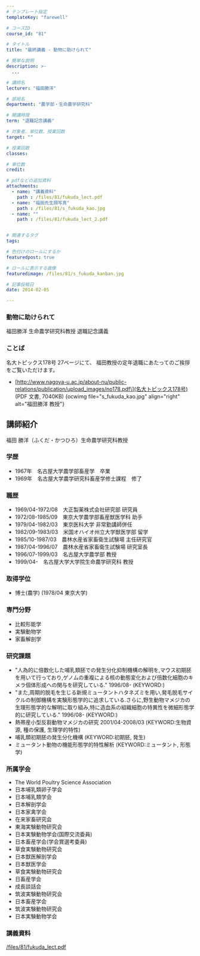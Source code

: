 ```yaml
---
# テンプレート指定
templateKey: "farewell"

# コースID
course_id: "81"

# タイトル
title: "最終講義 - 動物に助けられて"

# 簡単な説明
description: >-
  ...

# 講師名
lecturer: "福田勝洋"

# 部局名
department: "農学部・生命農学研究科"

# 開講時限
term: "退職記念講義"

# 対象者、単位数、授業回数
target: ""

# 授業回数
classes: 

# 単位数
credit: 

# pdfなどの追加資料
attachments: 
  - name: "講義資料" 
    path : /files/81/fukuda_lect.pdf
  - name: "福田先生顔写真" 
    path : /files/81/s_fukuda_kao.jpg
  - name: "" 
    path : /files/81/fukuda_lect_2.pdf


# 関連するタグ
tags:

# 色付けのロールにするか
featuredpost: true

# ロールに表示する画像
featuredimage: /files/81/s_fukuda_kanban.jpg

# 記事投稿日
date: 2014-02-05

---
```


### 動物に助けられて

福田勝洋 生命農学研究科教授 退職記念講義 

### ことば

名大トピックス178号 27ページにて、 福田教授の定年退職にあたってのご挨拶をご覧いただけます。 

  * \[http://www.nagoya-u.ac.jp/about-nu/public-relations/publication/upload_images/no178.pdf\](名大トピックス178号) (PDF 文書, 7040KB)
{ocwimg file="s\_fukuda\_kao.jpg" align="right" alt="福田勝洋 教授"} 

## 講師紹介

福田 勝洋（ふくだ・かつひろ）生命農学研究科教授 

### 学歴

  * 1967年　名古屋大学農学部畜産学　卒業 
  * 1969年　名古屋大学農学研究科畜産学修士課程　修了 

### 職歴

  * 1969/04-1972/08　大正製薬株式会社研究部 研究員
  * 1972/08-1985/09　東京大学農学部畜産獣医学科 助手
  * 1979/04-1982/03　東京医科大学 非常勤講師併任
  * 1982/09-1983/03　米国オハイオ州立大学獣医学部 留学
  * 1985/10-1987/03　農林水産省家畜衛生試験場 主任研究官
  * 1987/04-1996/07　農林水産省家畜衛生試験場 研究室長
  * 1996/07-1999/03　名古屋大学農学部 教授
  * 1999/04-　名古屋大学大学院生命農学研究科 教授

### 取得学位

  * 博士(農学) (1978/04 東京大学)

### 専門分野

  * 比較形能学
  * 実験動物学
  * 家畜解剖学 

### 研究課題

  * "人為的に倍数化した哺乳類胚での発生分化抑制機構の解明を,マウス初期胚を用いて行っており,ゲノムの重複による核の動態変化および倍数化細胞のキメラ個体形成への関与を研究している." 1996/08- (KEYWORD:) 
  * "また,周期的脱毛を生じる新規ミュータントハタネズミを用い,発毛脱毛サイクルの制御機構を実験形態学的に追求している.さらに,野生動物マメジカの生理形態学的な解明に取り組み,特に造血系の組織細胞の特異性を微細形態学的に研究している." 1996/08- (KEYWORD:) 
  * 熱帯産小型反芻動物マメジカの研究 2001/04-2008/03 (KEYWORD:生物資源, 種の保護, 生理学的特性) 
  * 哺乳類初期胚の発生分化機構 (KEYWORD:初期胚, 発生) 
  * ミュータント動物の機能形態学的特性解析 (KEYWORD:ミュータント, 形態学) 

### 所属学会

  * The World Poultry Science Association
  * 日本哺乳類卵子学会
  * 日本哺乳類学会
  * 日本解剖学会
  * 日本家禽学会
  * 在来家畜研究会
  * 東海実験動物研究会
  * 日本実験動物学会(国際交流委員)
  * 日本畜産学会(学会賞選考委員)
  * 草食実験動物研究会
  * 日本獣医解剖学会
  * 日本獣医学会
  * 草食実験動物研究会
  * 日畜産学会
  * 成長談話会
  * 筑波実験動物研究会
  * 日本畜産学会
  * 筑波実験動物研究会
  * 日本実験動物学会
### 講義資料

[/files/81/fukuda_lect.pdf](講義資料「動物に助けられて」)






    